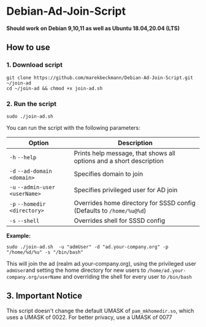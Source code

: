 # Debian-Ad-Join-Script

**Should work on Debian 9,10,11 as well as Ubuntu 18.04,20.04 (LTS)**

## How to use

### 1. Download script

```
git clone https://github.com/marekbeckmann/Debian-Ad-Join-Script.git ~/join-ad
cd ~/join-ad && chmod +x join-ad.sh
```
### 2. Run the script

```
sudo ./join-ad.sh
```

You can run the script with the following parameters: 


| Option | Description |
|--|--|
| `-h` `--help` | Prints help message, that shows all options and a short description |
| `-d` `--ad-domain` `<domain>` | Specifies domain to join |
| `-u` `--admin-user` `<userName>` | Specifies privileged user for AD join |
| `-p` `--homedir` `<directory>` | Overrides home directory for SSSD config (Defaults to `/home/%u@%d`) |
| `-s` `--shell` | Overrides shell for SSSD config |


**Example:**
```
sudo ./join-ad.sh  -u "admUser" -d "ad.your-company.org" -p "/home/%d/%u" -s "/bin/bash"
```
This will join the ad (realm ad.your-company.org), using the privileged user `admUser`and setting the home directory for new users to `/home/ad.your-company.org/userName` and overriding the shell for every user to `/bin/bash`

## 3. Important Notice

This script doesn't change the default UMASK of `pam_mkhomedir.so`, which uses a UMASK of 0022. For better privacy, use a UMASK of 0077
